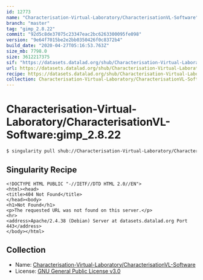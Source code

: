 ```yaml
---
id: 12773
name: "Characterisation-Virtual-Laboratory/CharacterisationVL-Software"
branch: "master"
tag: "gimp_2.8.22"
commit: "92d5c8de37075c23347eac2bc6263300095fe098"
version: "9e64f7015be2e2bb0350426f0c8372b4"
build_date: "2020-04-27T05:16:53.763Z"
size_mb: 7798.0
size: 3612217375
sif: "https://datasets.datalad.org/shub/Characterisation-Virtual-Laboratory/CharacterisationVL-Software/gimp_2.8.22/2020-04-27-92d5c8de-9e64f701/9e64f7015be2e2bb0350426f0c8372b4.sif"
url: https://datasets.datalad.org/shub/Characterisation-Virtual-Laboratory/CharacterisationVL-Software/gimp_2.8.22/2020-04-27-92d5c8de-9e64f701/
recipe: https://datasets.datalad.org/shub/Characterisation-Virtual-Laboratory/CharacterisationVL-Software/gimp_2.8.22/2020-04-27-92d5c8de-9e64f701/Singularity
collection: Characterisation-Virtual-Laboratory/CharacterisationVL-Software
---
```


# Characterisation-Virtual-Laboratory/CharacterisationVL-Software:gimp_2.8.22

```bash
$ singularity pull shub://Characterisation-Virtual-Laboratory/CharacterisationVL-Software:gimp_2.8.22
```

## Singularity Recipe

```singularity
<!DOCTYPE HTML PUBLIC "-//IETF//DTD HTML 2.0//EN">
<html><head>
<title>404 Not Found</title>
</head><body>
<h1>Not Found</h1>
<p>The requested URL was not found on this server.</p>
<hr>
<address>Apache/2.4.38 (Debian) Server at datasets.datalad.org Port 443</address>
</body></html>
```

## Collection

 - Name: [Characterisation-Virtual-Laboratory/CharacterisationVL-Software](https://github.com/Characterisation-Virtual-Laboratory/CharacterisationVL-Software)
 - License: [GNU General Public License v3.0](https://api.github.com/licenses/gpl-3.0)

